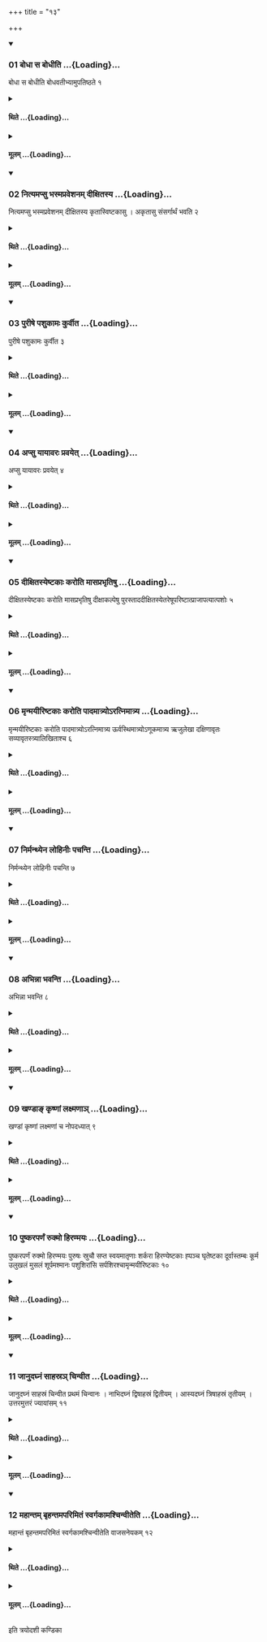 +++
title = "१३"

+++

<div class="js_include" includetitle="true" newlevelforh1="3" unfilled url="/vedAH_yajuH/taittirIyam/sUtram/ApastambaH/shrautam/vishvAsa-prastutiH/16/13/01_bodhA_sa_bodhIti.md">
<details open><summary><h3>01 बोधा स बोधीति ...{Loading}...</h3></summary>

बोधा स बोधीति बोधवतीभ्यामुपतिष्ठते १
</details>
</div>
<div class="js_include collapsed" newlevelforh1="4" title="थिते" unfilled url="/vedAH_yajuH/taittirIyam/sUtram/ApastambaH/shrautam/thite/16/13/01_bodhA_sa_bodhIti.md">
<details><summary><h4>थिते ...{Loading}...</h4></summary>

बोधा स बोधीति बोधवतीभ्यामुपतिष्ठते १
</details>
</div>
<div class="js_include collapsed" newlevelforh1="4" title="मूलम्" unfilled url="/vedAH_yajuH/taittirIyam/sUtram/ApastambaH/shrautam/mUlam/16/13/01_bodhA_sa_bodhIti.md">
<details><summary><h4>मूलम् ...{Loading}...</h4></summary>

बोधा स बोधीति बोधवतीभ्यामुपतिष्ठते १
</details>
</div>
<div class="js_include" includetitle="true" newlevelforh1="3" unfilled url="/vedAH_yajuH/taittirIyam/sUtram/ApastambaH/shrautam/vishvAsa-prastutiH/16/13/02_nityamapsu_bhasmapraveshanam_dIxitasya.md">
<details open><summary><h3>02 नित्यमप्सु भस्मप्रवेशनम् दीक्षितस्य ...{Loading}...</h3></summary>

नित्यमप्सु भस्मप्रवेशनम् दीक्षितस्य कृतास्विष्टकासु । अकृतासु संसर्गार्थं भवति २
</details>
</div>
<div class="js_include collapsed" newlevelforh1="4" title="थिते" unfilled url="/vedAH_yajuH/taittirIyam/sUtram/ApastambaH/shrautam/thite/16/13/02_nityamapsu_bhasmapraveshanam_dIxitasya.md">
<details><summary><h4>थिते ...{Loading}...</h4></summary>

नित्यमप्सु भस्मप्रवेशनम् दीक्षितस्य कृतास्विष्टकासु । अकृतासु संसर्गार्थं भवति २
</details>
</div>
<div class="js_include collapsed" newlevelforh1="4" title="मूलम्" unfilled url="/vedAH_yajuH/taittirIyam/sUtram/ApastambaH/shrautam/mUlam/16/13/02_nityamapsu_bhasmapraveshanam_dIxitasya.md">
<details><summary><h4>मूलम् ...{Loading}...</h4></summary>

नित्यमप्सु भस्मप्रवेशनम् दीक्षितस्य कृतास्विष्टकासु । अकृतासु संसर्गार्थं भवति २
</details>
</div>
<div class="js_include" includetitle="true" newlevelforh1="3" unfilled url="/vedAH_yajuH/taittirIyam/sUtram/ApastambaH/shrautam/vishvAsa-prastutiH/16/13/03_purIShe_pashukAmaH_kurvIta.md">
<details open><summary><h3>03 पुरीषे पशुकामः कुर्वीत ...{Loading}...</h3></summary>

पुरीषे पशुकामः कुर्वीत ३
</details>
</div>
<div class="js_include collapsed" newlevelforh1="4" title="थिते" unfilled url="/vedAH_yajuH/taittirIyam/sUtram/ApastambaH/shrautam/thite/16/13/03_purIShe_pashukAmaH_kurvIta.md">
<details><summary><h4>थिते ...{Loading}...</h4></summary>

पुरीषे पशुकामः कुर्वीत ३
</details>
</div>
<div class="js_include collapsed" newlevelforh1="4" title="मूलम्" unfilled url="/vedAH_yajuH/taittirIyam/sUtram/ApastambaH/shrautam/mUlam/16/13/03_purIShe_pashukAmaH_kurvIta.md">
<details><summary><h4>मूलम् ...{Loading}...</h4></summary>

पुरीषे पशुकामः कुर्वीत ३
</details>
</div>
<div class="js_include" includetitle="true" newlevelforh1="3" unfilled url="/vedAH_yajuH/taittirIyam/sUtram/ApastambaH/shrautam/vishvAsa-prastutiH/16/13/04_apsu_yAyAvaraH_pravayet.md">
<details open><summary><h3>04 अप्सु यायावरः प्रवयेत् ...{Loading}...</h3></summary>

अप्सु यायावरः प्रवयेत् ४
</details>
</div>
<div class="js_include collapsed" newlevelforh1="4" title="थिते" unfilled url="/vedAH_yajuH/taittirIyam/sUtram/ApastambaH/shrautam/thite/16/13/04_apsu_yAyAvaraH_pravayet.md">
<details><summary><h4>थिते ...{Loading}...</h4></summary>

अप्सु यायावरः प्रवयेत् ४
</details>
</div>
<div class="js_include collapsed" newlevelforh1="4" title="मूलम्" unfilled url="/vedAH_yajuH/taittirIyam/sUtram/ApastambaH/shrautam/mUlam/16/13/04_apsu_yAyAvaraH_pravayet.md">
<details><summary><h4>मूलम् ...{Loading}...</h4></summary>

अप्सु यायावरः प्रवयेत् ४
</details>
</div>
<div class="js_include" includetitle="true" newlevelforh1="3" unfilled url="/vedAH_yajuH/taittirIyam/sUtram/ApastambaH/shrautam/vishvAsa-prastutiH/16/13/05_dIxitasyeShTakAH_karoti_mAsaprabhRtiShu.md">
<details open><summary><h3>05 दीक्षितस्येष्टकाः करोति मासप्रभृतिषु ...{Loading}...</h3></summary>

दीक्षितस्येष्टकाः करोति मासप्रभृतिषु दीक्षाकल्पेषु पुरस्ताददीक्षितस्येतरेषूपरिष्टात्प्राजापत्यात्पशोः ५
</details>
</div>
<div class="js_include collapsed" newlevelforh1="4" title="थिते" unfilled url="/vedAH_yajuH/taittirIyam/sUtram/ApastambaH/shrautam/thite/16/13/05_dIxitasyeShTakAH_karoti_mAsaprabhRtiShu.md">
<details><summary><h4>थिते ...{Loading}...</h4></summary>

दीक्षितस्येष्टकाः करोति मासप्रभृतिषु दीक्षाकल्पेषु पुरस्ताददीक्षितस्येतरेषूपरिष्टात्प्राजापत्यात्पशोः ५
</details>
</div>
<div class="js_include collapsed" newlevelforh1="4" title="मूलम्" unfilled url="/vedAH_yajuH/taittirIyam/sUtram/ApastambaH/shrautam/mUlam/16/13/05_dIxitasyeShTakAH_karoti_mAsaprabhRtiShu.md">
<details><summary><h4>मूलम् ...{Loading}...</h4></summary>

दीक्षितस्येष्टकाः करोति मासप्रभृतिषु दीक्षाकल्पेषु पुरस्ताददीक्षितस्येतरेषूपरिष्टात्प्राजापत्यात्पशोः ५
</details>
</div>
<div class="js_include" includetitle="true" newlevelforh1="3" unfilled url="/vedAH_yajuH/taittirIyam/sUtram/ApastambaH/shrautam/vishvAsa-prastutiH/16/13/06_mRnmayIriShTakAH_karoti_pAdamAtryo-ratnimAtrya.md">
<details open><summary><h3>06 मृन्मयीरिष्टकाः करोति पादमात्र्योऽरत्निमात्र्य ...{Loading}...</h3></summary>

मृन्मयीरिष्टकाः करोति पादमात्र्योऽरत्निमात्र्य ऊर्वस्थिमात्र्योऽणूकमात्र्य ऋजुलेखा दक्षिणावृतः सव्यावृतस्त्र्यालिखिताश्च ६
</details>
</div>
<div class="js_include collapsed" newlevelforh1="4" title="थिते" unfilled url="/vedAH_yajuH/taittirIyam/sUtram/ApastambaH/shrautam/thite/16/13/06_mRnmayIriShTakAH_karoti_pAdamAtryo-ratnimAtrya.md">
<details><summary><h4>थिते ...{Loading}...</h4></summary>

मृन्मयीरिष्टकाः करोति पादमात्र्योऽरत्निमात्र्य ऊर्वस्थिमात्र्योऽणूकमात्र्य ऋजुलेखा दक्षिणावृतः सव्यावृतस्त्र्यालिखिताश्च ६
</details>
</div>
<div class="js_include collapsed" newlevelforh1="4" title="मूलम्" unfilled url="/vedAH_yajuH/taittirIyam/sUtram/ApastambaH/shrautam/mUlam/16/13/06_mRnmayIriShTakAH_karoti_pAdamAtryo-ratnimAtrya.md">
<details><summary><h4>मूलम् ...{Loading}...</h4></summary>

मृन्मयीरिष्टकाः करोति पादमात्र्योऽरत्निमात्र्य ऊर्वस्थिमात्र्योऽणूकमात्र्य ऋजुलेखा दक्षिणावृतः सव्यावृतस्त्र्यालिखिताश्च ६
</details>
</div>
<div class="js_include" includetitle="true" newlevelforh1="3" unfilled url="/vedAH_yajuH/taittirIyam/sUtram/ApastambaH/shrautam/vishvAsa-prastutiH/16/13/07_nirmanthyena_lohinIH_pachanti.md">
<details open><summary><h3>07 निर्मन्थ्येन लोहिनीः पचन्ति ...{Loading}...</h3></summary>

निर्मन्थ्येन लोहिनीः पचन्ति ७
</details>
</div>
<div class="js_include collapsed" newlevelforh1="4" title="थिते" unfilled url="/vedAH_yajuH/taittirIyam/sUtram/ApastambaH/shrautam/thite/16/13/07_nirmanthyena_lohinIH_pachanti.md">
<details><summary><h4>थिते ...{Loading}...</h4></summary>

निर्मन्थ्येन लोहिनीः पचन्ति ७
</details>
</div>
<div class="js_include collapsed" newlevelforh1="4" title="मूलम्" unfilled url="/vedAH_yajuH/taittirIyam/sUtram/ApastambaH/shrautam/mUlam/16/13/07_nirmanthyena_lohinIH_pachanti.md">
<details><summary><h4>मूलम् ...{Loading}...</h4></summary>

निर्मन्थ्येन लोहिनीः पचन्ति ७
</details>
</div>
<div class="js_include" includetitle="true" newlevelforh1="3" unfilled url="/vedAH_yajuH/taittirIyam/sUtram/ApastambaH/shrautam/vishvAsa-prastutiH/16/13/08_abhinnA_bhavanti.md">
<details open><summary><h3>08 अभिन्ना भवन्ति ...{Loading}...</h3></summary>

अभिन्ना भवन्ति ८
</details>
</div>
<div class="js_include collapsed" newlevelforh1="4" title="थिते" unfilled url="/vedAH_yajuH/taittirIyam/sUtram/ApastambaH/shrautam/thite/16/13/08_abhinnA_bhavanti.md">
<details><summary><h4>थिते ...{Loading}...</h4></summary>

अभिन्ना भवन्ति ८
</details>
</div>
<div class="js_include collapsed" newlevelforh1="4" title="मूलम्" unfilled url="/vedAH_yajuH/taittirIyam/sUtram/ApastambaH/shrautam/mUlam/16/13/08_abhinnA_bhavanti.md">
<details><summary><h4>मूलम् ...{Loading}...</h4></summary>

अभिन्ना भवन्ति ८
</details>
</div>
<div class="js_include" includetitle="true" newlevelforh1="3" unfilled url="/vedAH_yajuH/taittirIyam/sUtram/ApastambaH/shrautam/vishvAsa-prastutiH/16/13/09_khaNDA~N_kRShNAM_laxmaNA~n.md">
<details open><summary><h3>09 खण्डाङ् कृष्णां लक्ष्मणाञ् ...{Loading}...</h3></summary>

खण्डां कृष्णां लक्ष्मणां च नोपदध्यात् ९
</details>
</div>
<div class="js_include collapsed" newlevelforh1="4" title="थिते" unfilled url="/vedAH_yajuH/taittirIyam/sUtram/ApastambaH/shrautam/thite/16/13/09_khaNDA~N_kRShNAM_laxmaNA~n.md">
<details><summary><h4>थिते ...{Loading}...</h4></summary>

खण्डां कृष्णां लक्ष्मणां च नोपदध्यात् ९
</details>
</div>
<div class="js_include collapsed" newlevelforh1="4" title="मूलम्" unfilled url="/vedAH_yajuH/taittirIyam/sUtram/ApastambaH/shrautam/mUlam/16/13/09_khaNDA~N_kRShNAM_laxmaNA~n.md">
<details><summary><h4>मूलम् ...{Loading}...</h4></summary>

खण्डां कृष्णां लक्ष्मणां च नोपदध्यात् ९
</details>
</div>
<div class="js_include" includetitle="true" newlevelforh1="3" unfilled url="/vedAH_yajuH/taittirIyam/sUtram/ApastambaH/shrautam/vishvAsa-prastutiH/16/13/10_puShkaraparNaM_rukmo_hiraNmayaH.md">
<details open><summary><h3>10 पुष्करपर्णं रुक्मो हिरण्मयः ...{Loading}...</h3></summary>

पुष्करपर्णं रुक्मो हिरण्मयः पुरुषः स्रुचौ सप्त स्वयमातृणाः शर्करा हिरण्येष्टकाः ह्पञ्च घृतेष्टका दूर्वास्तम्बः कूर्म उलुखलं मुसलं शूर्पमश्मानः पशुशिरांसि सर्पशिरश्चामृन्मयीरिष्टकाः १०
</details>
</div>
<div class="js_include collapsed" newlevelforh1="4" title="थिते" unfilled url="/vedAH_yajuH/taittirIyam/sUtram/ApastambaH/shrautam/thite/16/13/10_puShkaraparNaM_rukmo_hiraNmayaH.md">
<details><summary><h4>थिते ...{Loading}...</h4></summary>

पुष्करपर्णं रुक्मो हिरण्मयः पुरुषः स्रुचौ सप्त स्वयमातृणाः शर्करा हिरण्येष्टकाः ह्पञ्च घृतेष्टका दूर्वास्तम्बः कूर्म उलुखलं मुसलं शूर्पमश्मानः पशुशिरांसि सर्पशिरश्चामृन्मयीरिष्टकाः १०
</details>
</div>
<div class="js_include collapsed" newlevelforh1="4" title="मूलम्" unfilled url="/vedAH_yajuH/taittirIyam/sUtram/ApastambaH/shrautam/mUlam/16/13/10_puShkaraparNaM_rukmo_hiraNmayaH.md">
<details><summary><h4>मूलम् ...{Loading}...</h4></summary>

पुष्करपर्णं रुक्मो हिरण्मयः पुरुषः स्रुचौ सप्त स्वयमातृणाः शर्करा हिरण्येष्टकाः ह्पञ्च घृतेष्टका दूर्वास्तम्बः कूर्म उलुखलं मुसलं शूर्पमश्मानः पशुशिरांसि सर्पशिरश्चामृन्मयीरिष्टकाः १०
</details>
</div>
<div class="js_include" includetitle="true" newlevelforh1="3" unfilled url="/vedAH_yajuH/taittirIyam/sUtram/ApastambaH/shrautam/vishvAsa-prastutiH/16/13/11_jAnudaghnaM_sAhasra~n_chinvIta.md">
<details open><summary><h3>11 जानुदघ्नं साहस्रञ् चिन्वीत ...{Loading}...</h3></summary>

जानुदघ्नं साहस्रं चिन्वीत प्रथमं चिन्वानः । नाभिदघ्नं द्विषाहस्रं द्वितीयम् । आस्यदघ्नं त्रिषाहस्रं तृतीयम् । उत्तरमुत्तरं ज्यायांसम् ११
</details>
</div>
<div class="js_include collapsed" newlevelforh1="4" title="थिते" unfilled url="/vedAH_yajuH/taittirIyam/sUtram/ApastambaH/shrautam/thite/16/13/11_jAnudaghnaM_sAhasra~n_chinvIta.md">
<details><summary><h4>थिते ...{Loading}...</h4></summary>

जानुदघ्नं साहस्रं चिन्वीत प्रथमं चिन्वानः । नाभिदघ्नं द्विषाहस्रं द्वितीयम् । आस्यदघ्नं त्रिषाहस्रं तृतीयम् । उत्तरमुत्तरं ज्यायांसम् ११
</details>
</div>
<div class="js_include collapsed" newlevelforh1="4" title="मूलम्" unfilled url="/vedAH_yajuH/taittirIyam/sUtram/ApastambaH/shrautam/mUlam/16/13/11_jAnudaghnaM_sAhasra~n_chinvIta.md">
<details><summary><h4>मूलम् ...{Loading}...</h4></summary>

जानुदघ्नं साहस्रं चिन्वीत प्रथमं चिन्वानः । नाभिदघ्नं द्विषाहस्रं द्वितीयम् । आस्यदघ्नं त्रिषाहस्रं तृतीयम् । उत्तरमुत्तरं ज्यायांसम् ११
</details>
</div>
<div class="js_include" includetitle="true" newlevelforh1="3" unfilled url="/vedAH_yajuH/taittirIyam/sUtram/ApastambaH/shrautam/vishvAsa-prastutiH/16/13/12_mahAntam_bRhantamaparimitaM_svargakAmashchinvIteti.md">
<details open><summary><h3>12 महान्तम् बृहन्तमपरिमितं स्वर्गकामश्चिन्वीतेति ...{Loading}...</h3></summary>

महान्तं बृहन्तमपरिमितं स्वर्गकामश्चिन्वीतेति वाजसनेयकम् १२
</details>
</div>
<div class="js_include collapsed" newlevelforh1="4" title="थिते" unfilled url="/vedAH_yajuH/taittirIyam/sUtram/ApastambaH/shrautam/thite/16/13/12_mahAntam_bRhantamaparimitaM_svargakAmashchinvIteti.md">
<details><summary><h4>थिते ...{Loading}...</h4></summary>

महान्तं बृहन्तमपरिमितं स्वर्गकामश्चिन्वीतेति वाजसनेयकम् १२
</details>
</div>
<div class="js_include collapsed" newlevelforh1="4" title="मूलम्" unfilled url="/vedAH_yajuH/taittirIyam/sUtram/ApastambaH/shrautam/mUlam/16/13/12_mahAntam_bRhantamaparimitaM_svargakAmashchinvIteti.md">
<details><summary><h4>मूलम् ...{Loading}...</h4></summary>

महान्तं बृहन्तमपरिमितं स्वर्गकामश्चिन्वीतेति वाजसनेयकम् १२
</details>
</div>

  
इति त्रयोदशी कण्डिका 
